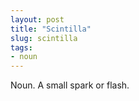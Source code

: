 ```yaml
---
layout: post
title: "Scintilla"
slug: scintilla
tags:
- noun
---
```


Noun. A small spark or flash.
